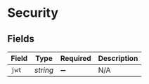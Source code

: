 # Security


## Fields

| Field              | Type               | Required           | Description        |
| ------------------ | ------------------ | ------------------ | ------------------ |
| `jwt`              | *string*           | :heavy_minus_sign: | N/A                |